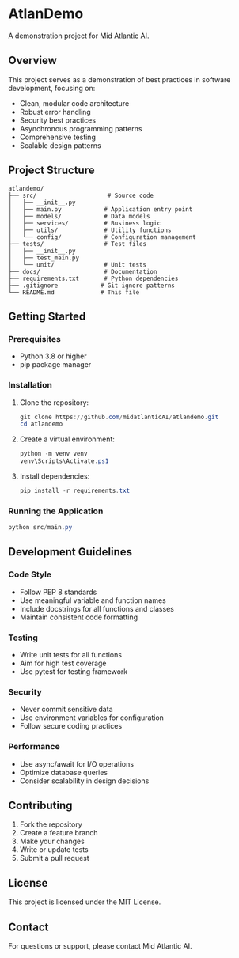 # AtlanDemo

A demonstration project for Mid Atlantic AI.

## Overview

This project serves as a demonstration of best practices in software development, focusing on:
- Clean, modular code architecture
- Robust error handling
- Security best practices
- Asynchronous programming patterns
- Comprehensive testing
- Scalable design patterns

## Project Structure

```
atlandemo/
├── src/                    # Source code
│   ├── __init__.py
│   ├── main.py            # Application entry point
│   ├── models/            # Data models
│   ├── services/          # Business logic
│   ├── utils/             # Utility functions
│   └── config/            # Configuration management
├── tests/                 # Test files
│   ├── __init__.py
│   ├── test_main.py
│   └── unit/              # Unit tests
├── docs/                  # Documentation
├── requirements.txt       # Python dependencies
├── .gitignore            # Git ignore patterns
└── README.md             # This file
```

## Getting Started

### Prerequisites

- Python 3.8 or higher
- pip package manager

### Installation

1. Clone the repository:
   ```powershell
   git clone https://github.com/midatlanticAI/atlandemo.git
   cd atlandemo
   ```

2. Create a virtual environment:
   ```powershell
   python -m venv venv
   venv\Scripts\Activate.ps1
   ```

3. Install dependencies:
   ```powershell
   pip install -r requirements.txt
   ```

### Running the Application

```powershell
python src/main.py
```

## Development Guidelines

### Code Style
- Follow PEP 8 standards
- Use meaningful variable and function names
- Include docstrings for all functions and classes
- Maintain consistent code formatting

### Testing
- Write unit tests for all functions
- Aim for high test coverage
- Use pytest for testing framework

### Security
- Never commit sensitive data
- Use environment variables for configuration
- Follow secure coding practices

### Performance
- Use async/await for I/O operations
- Optimize database queries
- Consider scalability in design decisions

## Contributing

1. Fork the repository
2. Create a feature branch
3. Make your changes
4. Write or update tests
5. Submit a pull request

## License

This project is licensed under the MIT License.

## Contact

For questions or support, please contact Mid Atlantic AI. 
